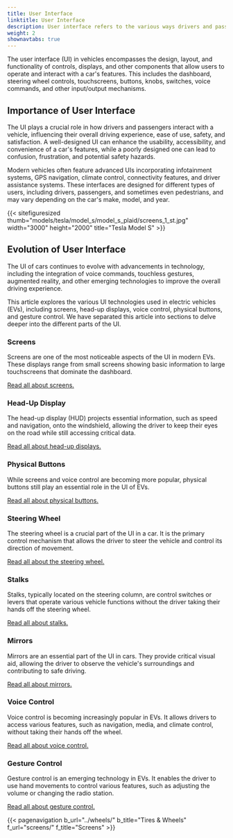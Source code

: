 ```yaml
---
title: User Interface
linktitle: User Interface
description: User interface refers to the various ways drivers and passengers interact with the features and controls of a vehicle.
weight: 2
shownavtabs: true
---
```

<!-- markdownlint-disable MD033 -->

The user interface (UI) in vehicles encompasses the design, layout, and functionality of controls, displays, and other components that allow users to operate and interact with a car's features. This includes the dashboard, steering wheel controls, touchscreens, buttons, knobs, switches, voice commands, and other input/output mechanisms.

## Importance of User Interface

The UI plays a crucial role in how drivers and passengers interact with a vehicle, influencing their overall driving experience, ease of use, safety, and satisfaction. A well-designed UI can enhance the usability, accessibility, and convenience of a car's features, while a poorly designed one can lead to confusion, frustration, and potential safety hazards.

Modern vehicles often feature advanced UIs incorporating infotainment systems, GPS navigation, climate control, connectivity features, and driver assistance systems. These interfaces are designed for different types of users, including drivers, passengers, and sometimes even pedestrians, and may vary depending on the car's make, model, and year.

{{< sitefiguresized thumb="models/tesla/model_s/model_s_plaid/screens_1_st.jpg" width="3000" height="2000" title="Tesla Model S" >}}

## Evolution of User Interface

The UI of cars continues to evolve with advancements in technology, including the integration of voice commands, touchless gestures, augmented reality, and other emerging technologies to improve the overall driving experience.

This article explores the various UI technologies used in electric vehicles (EVs), including screens, head-up displays, voice control, physical buttons, and gesture control. We have separated this article into sections to delve deeper into the different parts of the UI.

### Screens

Screens are one of the most noticeable aspects of the UI in modern EVs. These displays range from small screens showing basic information to large touchscreens that dominate the dashboard.

[Read all about screens.](screens/)

### Head-Up Display

The head-up display (HUD) projects essential information, such as speed and navigation, onto the windshield, allowing the driver to keep their eyes on the road while still accessing critical data.

[Read all about head-up displays.](hud/)

### Physical Buttons

While screens and voice control are becoming more popular, physical buttons still play an essential role in the UI of EVs.

[Read all about physical buttons.](buttons/)

### Steering Wheel

The steering wheel is a crucial part of the UI in a car. It is the primary control mechanism that allows the driver to steer the vehicle and control its direction of movement.

[Read all about the steering wheel.](steeringwheel/)

### Stalks

Stalks, typically located on the steering column, are control switches or levers that operate various vehicle functions without the driver taking their hands off the steering wheel.

[Read all about stalks.](stalks/)

### Mirrors

Mirrors are an essential part of the UI in cars. They provide critical visual aid, allowing the driver to observe the vehicle's surroundings and contributing to safe driving.

[Read all about mirrors.](mirrors/)

### Voice Control

Voice control is becoming increasingly popular in EVs. It allows drivers to access various features, such as navigation, media, and climate control, without taking their hands off the wheel.

[Read all about voice control.](voicecontrol/)

### Gesture Control

Gesture control is an emerging technology in EVs. It enables the driver to use hand movements to control various features, such as adjusting the volume or changing the radio station.

[Read all about gesture control.](gesturecontrol/)

{{< pagenavigation b_url="../wheels/" b_title="Tires & Wheels" f_url="screens/" f_title="Screens" >}}